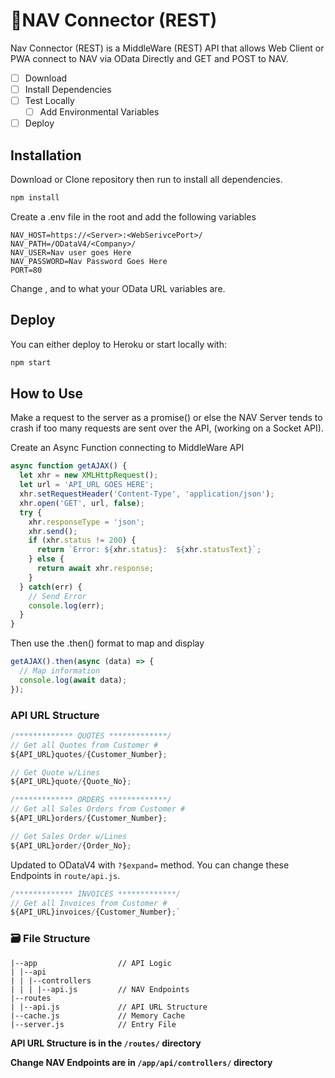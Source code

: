 # 🔌NAV Connector (REST)

Nav Connector (REST) is a MiddleWare (REST) API that allows Web Client or PWA connect to NAV via OData Directly and GET and POST to NAV.

- [ ] Download
- [ ] Install Dependencies
- [ ] Test Locally
  - [ ] Add Environmental Variables
- [ ] Deploy

## Installation
Download or Clone repository then run to install all dependencies.

```bash
npm install 
```

Create a .env file in the root and add the following variables

```
NAV_HOST=https://<Server>:<WebSerivcePort>/
NAV_PATH=/ODataV4/<Company>/
NAV_USER=Nav user goes Here
NAV_PASSWORD=Nav Password Goes Here
PORT=80
```

Change <Server>,<WebServicePort> and <Company> to what your OData URL variables are.


## Deploy
You can either deploy to Heroku or start locally with:

```bash
npm start
```

## How to Use
Make a request to the server as a promise() or else the NAV Server tends to crash if too many requests are sent over the API, (working on a Socket API).

Create an Async Function connecting to MiddleWare API

```javascript
async function getAJAX() {
  let xhr = new XMLHttpRequest();
  let url = 'API_URL GOES HERE';
  xhr.setRequestHeader('Content-Type', 'application/json');
  xhr.open('GET', url, false);
  try {
    xhr.responseType = 'json';
    xhr.send();
    if (xhr.status != 200) {
      return `Error: ${xhr.status}:  ${xhr.statusText}`;
    } else {
      return await xhr.response;
    }
  } catch(err) {
    // Send Error
    console.log(err);
  }
}
```

Then use the .then() format to map and display 

```javascript
getAJAX().then(async (data) => {
  // Map information
  console.log(await data);
});
```

### API URL Structure
```javascript
/************* QUOTES *************/
// Get all Quotes from Customer #
${API_URL}quotes/{Customer_Number};

// Get Quote w/Lines
${API_URL}quote/{Quote_No};
```

```javascript
/************* ORDERS *************/
// Get all Sales Orders from Customer #
${API_URL}orders/{Customer_Number};

// Get Sales Order w/Lines
${API_URL}order/{Order_No};
```
Updated to ODataV4 with `?$expand=` method.
You can change these Endpoints in `route/api.js`.

```javascript
/************* INVOICES *************/
// Get all Invoices from Customer #
${API_URL}invoices/{Customer_Number};`
```

### 🗃 File Structure
```
|--app                  // API Logic
| |--api
| | |--controllers
| | | |--api.js         // NAV Endpoints
|--routes
| |--api.js             // API URL Structure
|--cache.js             // Memory Cache 
|--server.js            // Entry File
```

**API URL Structure is in the `/routes/` directory**

**Change NAV Endpoints are in `/app/api/controllers/` directory**